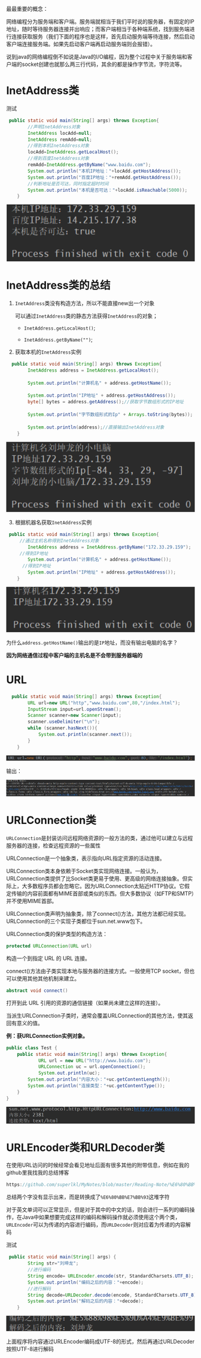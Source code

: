 最最重要的概念：

网络编程分为服务端和客户端。服务端就相当于我们平时说的服务器，有固定的IP地址，随时等待服务器连接并出响应；而客户端相当于各种端系统，找到服务端进行连接获取服务（我们下面的程序也是这样，首先启动服务端等待连接，然后启动客户端连接服务端。如果先启动客户端再启动服务端则会报错）。       

说到java的网络编程倒不如说是Java的I/O编程，因为整个过程中关于服务端和客户端的socket创建也就那么两三行代码，其余的都是操作字节流，字符流等。



# InetAddress类

测试

```java
 public static void main(String[] args) throws Exception{
        //声明InetAddress对象
        InetAddress locAdd=null;
        InetAddress remAdd=null;
        //得到本机InetAddress对象
        locAdd=InetAddress.getLocalHost();
        //得到百度InetAddress对象
        remAdd=InetAddress.getByName("www.baidu.com");
        System.out.println("本机IP地址："+locAdd.getHostAddress());
        System.out.println("百度IP地址："+remAdd.getHostAddress());
        //判断地址是否可达，同时指定超时时间
        System.out.println("本机是否可达："+locAdd.isReachable(5000));
    }
```

![image-20200317145229572](图片.assets/image-20200317145229572.png)

# InetAddress类的总结

1. `InetAddress`类没有构造方法，所以不能直接new出一个对象

   可以通过`InetAddress`类的静态方法获得`InetAddress`的对象；

   -  `InetAddress.getLocalHost()`;

   -  `InetAddress.getByName("")`;

2. 获取本机的`InetAddress`实例 

```java
  public static void main(String[] args) throws Exception{
        InetAddress address = InetAddress.getLocalHost();

        System.out.println("计算机名" + address.getHostName());

        System.out.println("IP地址" + address.getHostAddress());
        byte[] bytes = address.getAddress();//获取字节数组形式的IP地址  

        System.out.println("字节数组形式的Ip" + Arrays.toString(bytes));

        System.out.println(address);//直接输出InetAddress对象  
    }
```

![image-20200317145238484](图片.assets/image-20200317145238484.png)

3. 根据机器名获取`InetAddress`实例  

```java
 public static void main(String[] args) throws Exception{
     //通过主机名称得到InetAddress对象
        InetAddress address = InetAddress.getByName("172.33.29.159");
     //得到IP地址
        System.out.println("计算机名" + address.getHostName());
      //得到IP地址
        System.out.println("IP地址" + address.getHostAddress());
    }
```

![image-20200317145246110](图片.assets/image-20200317145246110.png)

为什么`address.getHostName()`输出的是`IP`地址，而没有输出电脑的名字？

**因为网络通信过程中客户端的主机名是不会带到服务器端的**



# URL

```java
  public static void main(String[] args) throws Exception{
        URL url=new URL("http","www.baidu.com",80,"/index.html");
        InputStream input=url.openStream();
        Scanner scanner=new Scanner(input);
        scanner.useDelimiter("\n");
        while (scanner.hasNext()){
            System.out.println(scanner.next());
        }
    }
```

![image-20200317145308595](图片.assets/image-20200317145308595.png)

输出：

![image-20200317145317820](图片.assets/image-20200317145317820.png)

# URLConnection类

`URLConnection`是封装访问远程网络资源的一般方法的类，通过他可以建立与远程服务器的连接，检查远程资源的一些属性

URLConnection是一个抽象类，表示指向URL指定资源的活动连接。

URLConnection类本身依赖于Socket类实现网络连接。一般认为，URLConnection类提供了比Socket类更易于使用、更高级的网络连接抽象。但实际上，大多数程序员都会忽略它。因为URLConnection太贴近HTTP协议。它假定传输的内容前面都有MIME首部或类似的东西。但大多数协议（如FTP和SMTP）并不使用MIME首部。

URLConnection类声明为抽象类，除了connect()方法，其他方法都已经实现。URLConnection的三个实现子类都位于sun.net.www包下。

URLConnection类的保护类型的构造方法：

```java
protected URLConnection(URL url)
```

构造一个到指定 URL 的 URL 连接。



connect()方法由子类实现本地与服务器的连接方式。一般使用TCP socket，但也可以使用其他其他机制来建立。

```java
abstract void connect()
```

打开到此 URL 引用的资源的通信链接（如果尚未建立这样的连接）。

 当派生URLConnection子类时，通常会覆盖URLConnection的其他方法，使其返回有意义的值。

**例：获URLConnection实例对象。**

```java
public class Test {
    public static void main(String[] args) throws Exception{
            URL url = new URL("http://www.baidu.com");
            URLConnection uc = url.openConnection();
            System.out.println(uc);
        System.out.println("内容大小："+uc.getContentLength());
        System.out.println("连接类型："+uc.getContentType());
    }
}
```

![image-20200317145328144](图片.assets/image-20200317145328144.png)

# URLEncoder类和URLDecoder类

在使用URL访问的时候经常会看见地址后面有很多其他的附带信息，例如在我的github里我找我的总结博客

```java
https://github.com/superlkl/MyNotes/blob/master/Reading-Note/%E6%80%BB%E7%BB%93.md
```

总结两个字没有显示出来，而是转换成了`%E6%80%BB%E7%BB%93`这堆字符

对于英文单词可以正常显示，但是对于其中的中文的话，则会进行一系列的编码操作，在Java中如果想要完成这样的编码和解码操作就必须使用这个两个类，`URLEncoder`可以为传递的内容进行编码，而`URLDecoder`则对应着为传递的内容解码

测试

```java
 public static void main(String[] args) {
        String str="刘坤龙";
        //进行编码
        String encode= URLEncoder.encode(str, StandardCharsets.UTF_8);
        System.out.println("编码之后的内容："+encode);
        //进行解码
        String decode=URLDecoder.decode(encode, StandardCharsets.UTF_8);
        System.out.println("解码之后的内容："+decode);
    }
```

![image-20200317145339176](图片.assets/image-20200317145339176.png)

上面程序将内容通过URLEncoder编码成UTF-8的形式，然后再通过URLDecoder按照UTF-8进行解码